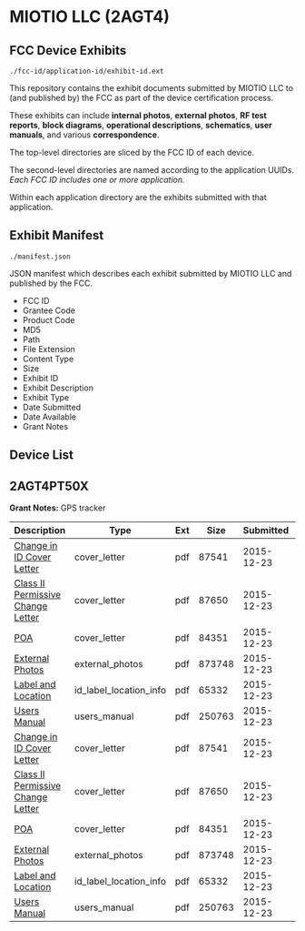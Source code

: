 # MIOTIO LLC (2AGT4)
## FCC Device Exhibits

```
./fcc-id/application-id/exhibit-id.ext
```

This repository contains the exhibit documents submitted by MIOTIO LLC to (and published by) the FCC as part of the device certification process.

These exhibits can include **internal photos**, **external photos**, **RF test reports**, **block diagrams**, **operational descriptions**, **schematics**, **user manuals**, and various **correspondence**.

The top-level directories are sliced by the FCC ID of each device.

The second-level directories are named according to the application UUIDs. *Each FCC ID includes one or more application.*

Within each application directory are the exhibits submitted with that application. 

## Exhibit Manifest

```
./manifest.json
```

JSON manifest which describes each exhibit submitted by MIOTIO LLC and published by the FCC.

- FCC ID
- Grantee Code
- Product Code
- MD5
- Path
- File Extension
- Content Type
- Size
- Exhibit ID
- Exhibit Description
- Exhibit Type
- Date Submitted
- Date Available
- Grant Notes

## Device List
## 2AGT4PT50X
**Grant Notes:** GPS tracker

| Description | Type | Ext | Size | Submitted | Available |
| ----------- | ---- | --- | ---- | --------- | --------- |
| [Change in ID Cover Letter](2AGT4PT50X/b094c6698e0556d615bf18a57081f6c9/2854088.pdf) | cover_letter | pdf | 87541 | 2015-12-23 | 2015-12-23 |
| [Class II Permissive Change Letter](2AGT4PT50X/b094c6698e0556d615bf18a57081f6c9/2854091.pdf) | cover_letter | pdf | 87650 | 2015-12-23 | 2015-12-23 |
| [POA](2AGT4PT50X/b094c6698e0556d615bf18a57081f6c9/2854092.pdf) | cover_letter | pdf | 84351 | 2015-12-23 | 2015-12-23 |
| [External Photos](2AGT4PT50X/b094c6698e0556d615bf18a57081f6c9/2854089.pdf) | external_photos | pdf | 873748 | 2015-12-23 | 2015-12-23 |
| [Label and Location](2AGT4PT50X/b094c6698e0556d615bf18a57081f6c9/2854090.pdf) | id_label_location_info | pdf | 65332 | 2015-12-23 | 2015-12-23 |
| [Users Manual](2AGT4PT50X/b094c6698e0556d615bf18a57081f6c9/2854093.pdf) | users_manual | pdf | 250763 | 2015-12-23 | 2015-12-23 |
| [Change in ID Cover Letter](2AGT4PT50X/696b3759d5cde9c2e26a074e090dcdba/2854088.pdf) | cover_letter | pdf | 87541 | 2015-12-23 | 2015-12-23 |
| [Class II Permissive Change Letter](2AGT4PT50X/696b3759d5cde9c2e26a074e090dcdba/2854091.pdf) | cover_letter | pdf | 87650 | 2015-12-23 | 2015-12-23 |
| [POA](2AGT4PT50X/696b3759d5cde9c2e26a074e090dcdba/2854092.pdf) | cover_letter | pdf | 84351 | 2015-12-23 | 2015-12-23 |
| [External Photos](2AGT4PT50X/696b3759d5cde9c2e26a074e090dcdba/2854089.pdf) | external_photos | pdf | 873748 | 2015-12-23 | 2015-12-23 |
| [Label and Location](2AGT4PT50X/696b3759d5cde9c2e26a074e090dcdba/2854090.pdf) | id_label_location_info | pdf | 65332 | 2015-12-23 | 2015-12-23 |
| [Users Manual](2AGT4PT50X/696b3759d5cde9c2e26a074e090dcdba/2854093.pdf) | users_manual | pdf | 250763 | 2015-12-23 | 2015-12-23 |

